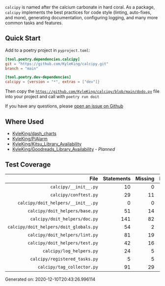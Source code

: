 <!-- TODO: Add a banner image -->

`calcipy` is named after the calcium carbonate in hard coral. As a package, `calcipy` implements the best practices for code style (linting, auto-fixes, and more), generating documentation, configuring logging, and many more common tasks and features.

## Quick Start

<!-- TODO: Replace with ~CookieCutter~ (Copier) Instructions -->

Add to a poetry project in `pyproject.toml`:

```toml
[tool.poetry.dependencies.calcipy]
git = "https://github.com/KyleKing/calcipy.git"
branch = "main"

[tool.poetry.dev-dependencies]
calcipy = {version = "*", extras = ["dev"]}
```

Then copy the [`https://github.com/KyleKing/calcipy/blob/main/dodo.py`](https://github.com/KyleKing/calcipy/blob/main/dodo.py) file into your project and call with `poetry run doit`

If you have any questions, please [open an issue on Github](https://github.com/KyleKing/calcipy/issues/new)

## Where Used

- [KyleKing/dash_charts](https://github.com/KyleKing/dash_charts)
- [KyleKing/PiAlarm](https://github.com/KyleKing/PiAlarm)
- [KyleKing/Kitsu_Library_Availability](https://github.com/KyleKing/Kitsu_Library_Availability)
- [KyleKing/Goodreads_Library_Availability](https://github.com/KyleKing/Goodreads_Library_Availability) - *Planned*

## Test Coverage

<!-- COVERAGE -->

| File | Statements | Missing | Excluded | Coverage |
| --: | --: | --: | --: | --: |
| `calcipy/__init__.py` | 10 | 0 | 0 | 100.0% |
| `calcipy/conftest.py` | 29 | 11 | 0 | 62.1% |
| `calcipy/doit_helpers/__init__.py` | 0 | 0 | 0 | 100.0% |
| `calcipy/doit_helpers/base.py` | 51 | 14 | 0 | 72.5% |
| `calcipy/doit_helpers/doc.py` | 141 | 82 | 0 | 41.8% |
| `calcipy/doit_helpers/doit_globals.py` | 54 | 2 | 0 | 96.3% |
| `calcipy/doit_helpers/lint.py` | 81 | 19 | 0 | 76.5% |
| `calcipy/doit_helpers/test.py` | 42 | 16 | 0 | 61.9% |
| `calcipy/log_helpers.py` | 24 | 5 | 0 | 79.2% |
| `calcipy/registered_tasks.py` | 5 | 5 | 0 | 0.0% |
| `calcipy/tag_collector.py` | 91 | 29 | 0 | 68.1% |

Generated on: 2020-12-10T20:43:26.996114

<!-- /COVERAGE -->
